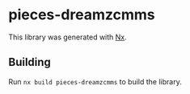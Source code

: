 # pieces-dreamzcmms

This library was generated with [Nx](https://nx.dev).

## Building

Run `nx build pieces-dreamzcmms` to build the library.
